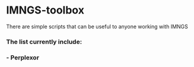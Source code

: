 # IMNGS-toolbox
There are simple scripts that can be useful to anyone working with IMNGS

### The list currently include:
### - Perplexor
